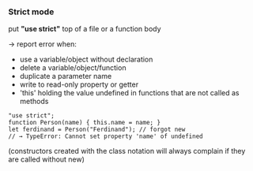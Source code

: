 ### Strict mode
put **"use strict"** top of a file or a function body

-> report error when:  
- use a variable/object without declaration
- delete a variable/object/function
- duplicate a parameter name
- write to read-only property or getter
- 'this' holding the value undefined in functions that are not called as methods
```
"use strict";  
function Person(name) { this.name = name; }  
let ferdinand = Person("Ferdinand"); // forgot new  
// → TypeError: Cannot set property 'name' of undefined
```
(constructors created with the class notation will always complain if they are called without new)
